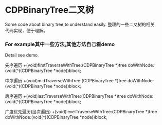 # CDPBinaryTree二叉树
Some code about binary tree,to understand easily.
整理的一些二叉树的相关代码实现，便于理解。

### For example其中一些方法,其他方法自己看demo

Detail see demo.

先序遍历
+(void)firstTraverseWithTree:(CDPBinaryTree *)tree doWithNode:(void(^)(CDPBinaryTree *node))block;

中序遍历
+(void)midTraverseWithTree:(CDPBinaryTree *)tree doWithNode:(void(^)(CDPBinaryTree *node))block;

后序遍历
+(void)lastTraverseWithTree:(CDPBinaryTree *)tree doWithNode:(void(^)(CDPBinaryTree *node))block;

广度优先遍历(层次遍历)
+(void)levelTraverseWithTree:(CDPBinaryTree *)tree doWithNode:(void(^)(CDPBinaryTree *node))block;
